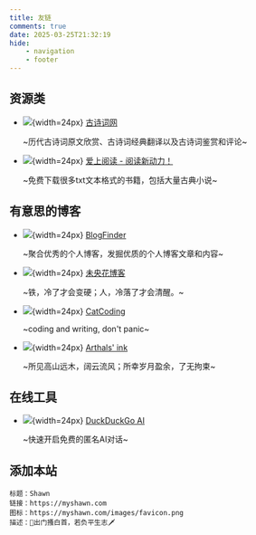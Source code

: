 ```yaml
---
title: 友链
comments: true
date: 2025-03-25T21:32:19
hide:
    - navigation
    - footer
---
```


## 资源类

<div class="grid cards" markdown>

- ![](https://www.gushiju.net/favicon.ico){width=24px} [古诗词网](https://www.gushiju.net/)

    ~历代古诗词原文欣赏、古诗词经典翻译以及古诗词鉴赏和评论~

- ![](https://www.isyd.net/favicon.ico){width=24px} [爱上阅读 - 阅读新动力！](https://www.isyd.net/)

    ~免费下载很多txt文本格式的书籍，包括大量古典小说~

</div>

## 有意思的博客

<div class="grid cards" markdown>

- ![](https://bf.zzxworld.com/images/favicon.png){width=24px} [BlogFinder](https://bf.zzxworld.com/s)

    ~聚合优秀的个人博客，发掘优质的个人博客文章和内容~

- ![](https://www.pslanys.com/usr/uploads/2024/07/542714777.ico){width=24px} [未央花博客](https://www.pslanys.com/)

    ~铁，冷了才会变硬；人，冷落了才会清醒。~

- ![]( http://catcoding.me/css/images/logo.png){width=24px} [CatCoding](http://catcoding.me/)

    ~coding and writing, don't panic~

- ![](https://cdn.arthals.ink/Arthals.png){width=24px} [Arthals' ink](https://arthals.ink/)

    ~所见高山远木，阔云流风；所幸岁月盈余，了无拘束~

</div>

## 在线工具

<div class="grid cards" markdown>

- ![](https://duckduckgo.com/favicon.ico){width=24px} [DuckDuckGo AI](https://duck.ai/)
    
    ~快速开启免费的匿名AI对话~

</div>

## 添加本站

```title="本站信息"
标题：Shawn
链接：https://myshawn.com
图标：https://myshawn.com/images/favicon.png
描述：🐎出门搔白首，若负平生志🗡
```


<style>
  .md-content__button {
    display: none;
  }
</style>